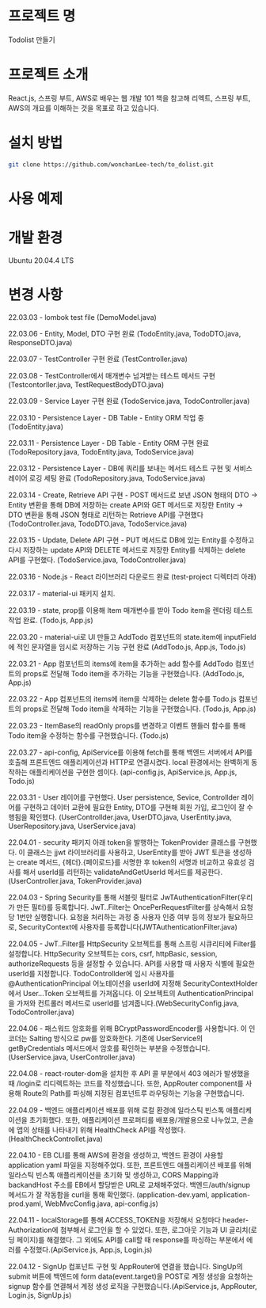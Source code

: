 # 프로젝트 명
Todolist 만들기

# 프로젝트 소개
React.js, 스프링 부트, AWS로 배우는 웹 개발 101 책을 참고해 리엑트, 스프링 부트, AWS의 개요를 이해하는 것을 목표로 하고 있습니다.

# 설치 방법
```bash
git clone https://github.com/wonchanLee-tech/to_dolist.git
```

# 사용 예제


# 개발 환경
Ubuntu 20.04.4 LTS

# 변경 사항

22.03.03 - lombok test file (DemoModel.java)

22.03.06 - Entity, Model, DTO 구현 완료 (TodoEntity.java, TodoDTO.java, ResponseDTO.java)

22.03.07 - TestController 구현 완료 (TestController.java)

22.03.08 - TestController에서 매개변수 넘겨받는 테스트 메서드 구현 (Testcontorller.java, TestRequestBodyDTO.java)

22.03.09 - Service Layer 구현 완료 (TodoService.java, TodoController.java)

22.03.10 - Persistence Layer - DB Table - Entity ORM 작업 중 (TodoEntity.java)

22.03.11 - Persistence Layer - DB Table - Entity ORM 구현 완료 (TodoRepository.java, TodoEntity.java, TodoService.java)

22.03.12 - Persistence Layer - DB에 쿼리를 보내는 메서드 테스트 구현 및 서비스 레이어 로깅 세팅 완료 (TodoRepository.java, TodoService.java)

22.03.14 - Create, Retrieve API 구현 - POST 메서드로 보낸 JSON 형태의 DTO → Entity 변환을 통해 DB에 저장하는 create API와 GET 메서드로 저장한 Entity → DTO 변환을 통해 JSON 형태로 리턴하는 Retrieve API를 구현했다 (TodoController.java, TodoDTO.java, TodoService.java)

22.03.15 - Update, Delete API 구현 - PUT 메서드로 DB에 있는 Entity를 수정하고 다시 저장하는 update API와 DELETE 메서드로 저장한 Entity를 삭제하는 delete API를 구현했다. (TodoService.java, TodoController.java)

22.03.16 - Node.js - React 라이브러리 다운로드 완료 (test-project 디렉터리 아래)

22.03.17 - material-ui 패키지 설치.

22.03.19 - state, prop를 이용해 Item 매개변수를 받아 Todo item을 렌더링 테스트 작업 완료. (Todo.js, App.js)

22.03.20 - material-ui로 UI 만들고 AddTodo 컴포넌트의 state.item에 inputField에 적인 문자열을 임시로 저장하는 기능 구현 완료 (AddTodo.js, App.js, Todo.js)

22.03.21 - App 컴포넌트의 items에 item을 추가하는 add 함수를 AddTodo 컴포넌트의 props로 전달해 Todo item을 추가하는 기능을 구현했습니다. (AddTodo.js, App.js)

22.03.22 - App 컴포넌트의 items에 item을 삭제하는 delete 함수를 Todo.js 컴포넌트의 props로 전달해 Todo item을 삭제하는 기능을 구현했습니다. (Todo.js, App.js)

22.03.23 - ItemBase의 readOnly props를 변경하고 이벤트 핸들러 함수를 통해 Todo item을 수정하는 함수를 구현했습니다. (Todo.js)

22.03.27 - api-config, ApiService를 이용해 fetch를 통해 백엔드 서버에서 API를 호출해 프론트엔드 애플리케이션과 HTTP로 연결시켰다. local 환경에서는 완벽하게 동작하는 애플리케이션을 구현한 셈이다. (api-config.js, ApiService.js, App.js, Todo.js)

22.03.31 - User 레이어를 구현했다. User persistence, Sevice, Controllder 레이어를 구현하고 데이터 교환에 필요한 Entity, DTO를 구현해 회원 가입, 로그인이 잘 수행됨을 확인했다. (UserControllder.java, UserDTO.java, UserEntity.java, UserRepository.java, UserService.java)

22.04.01 - security 패키지 아래 token을 발행하는 TokenProvider 클래스를 구현했다. 이 클래스는 jjwt 라이브러리를 사용하고, UserEntity를 받아 JWT 토큰을 생성하는 create 메서드, {헤더}.{페이로드}를 서명한 후 token의 서명과 비교하고 유효성 검사를 해서 userId를 리턴하는 validateAndGetUserId 메서드를 제공한다.(UserController.java, TokenProvider.java)

22.04.03 - Spring Security를 통해 서블릿 필터로 JwTAuthenticationFilter(우리가 만든 필터)를 등록합니다. JwT..Filter는 OncePerRequestFilter를 상속해서 요청당 1번만 실행합니다. 요청을 처리하는 과정 중 사용자 인증 여부 등의 정보가 필요하므로, SecurityContext에 사용자를 등록합니다(JWTAuthenticationFilter.java)

22.04.05 - JwT..Filter를 HttpSecurity 오브젝트를 통해 스프링 시큐리티에 Filter를 설정합니다. HttpSecurity 오브젝트는 cors, csrf, httpBasic, session, authorizeRequests 등을 설정할 수 있습니다. API를 사용할 때 사용자 식별에 필요한 userId를 지정합니다. TodoControllder에 임시 사용자를 @AuthenticationPrincipal 어노테이션을 userId에 지정해 SecurityContextHolder에서 User...Token 오브젝트를 가져옵니다. 이 오브젝트의 AuthenticationPrincipal을 가져와 컨트롤러 메서드로 userId를 넘겨줍니다.(WebSecurityConfig.java, TodoController.java)

22.04.06 - 패스워드 암호화를 위해 BCryptPasswordEncoder를 사용합니다. 이 인코더는 Salting 방식으로 pw를 암호화한다. 기존에 UserService의 getByCredentials 메서드에서 암호를 확인하는 부분을 수정했습니다. (UserService.java, UserController.java)

22.04.08 - react-router-dom을 설치한 후 API 콜 부분에서 403 에러가 발생했을 때 /login로 리디렉트하는 코드를 작성했습니다. 또한, AppRouter component를 사용해 Route의 Path를 파싱해 지정된 컴포넌트루 라우팅하는 기능을 구현했습니다.

22.04.09 - 백엔드 애플리케이션 배포를 위해 로컬 환경에 일라스틱 빈스톡 애플리케이션을 초기화했다. 또한, 애플리케이션 프로퍼티를 배포용/개발용으로 나누었고, 콘솔에 앱의 상태를 나타내기 위해 HealthCheck API를 작성했다. (HealthCheckControllet.java)

22.04.10 - EB CLI를 통해 AWS에 환경을 생성하고, 백엔드 환경이 사용할 application yaml 파일을 지정해주었다. 또한, 프론트엔드 애플리케이션 배포를 위해 일라스틱 빈스톡 애플리케이션을 초기화 및 생성하고, CORS Mapping과 backandHost 주소를 EB에서 할당받은 URL로 교채해주었다. 백엔드/auth/signup 메서드가 잘 작동함을 curl을 통해 확인했다. (application-dev.yaml, application-prod.yaml, WebMvcConfig.java, api-config.js)

22.04.11 - localStorage를 통해 ACCESS_TOKEN을 저장해서 요청마다 header-Authorization에 첨부해서 로그인을 할 수 있었다. 또한, 로그아웃 기능과 UI 글리치(로딩 페이지)를 해결했다. 그 외에도 API를 call할 때 response를 파싱하는 부분에서 에러를 수정했다.(ApiService.js, App.js, Login.js)

22.04.12 - SignUp 컴포넌트 구현 및 AppRouter에 연결을 했습니다. SingUp의 submit 버튼에 백엔드에 form data(event.target)을 POST로 계정 생성을 요청하는 signup 함수를 연결해서 계정 생성 로직을 구현했습니다.(ApiService.js, AppRouter, Login.js, SignUp.js)
